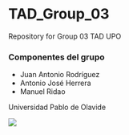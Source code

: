# TAD_Group_03

Repository for Group 03 TAD UPO

### Componentes del grupo
* Juan Antonio Rodríguez
* Antonio José Herrera
* Manuel Ridao

Universidad Pablo de Olavide

![](https://www.spikeybits.com/wp-content/uploads/2011/09/DSC02425.jpg)
